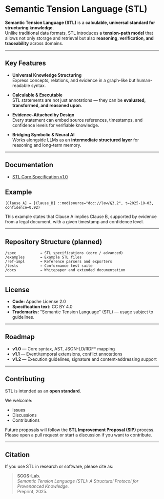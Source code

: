 # Semantic Tension Language (STL)

**Semantic Tension Language (STL)** is a **calculable, universal standard for structuring knowledge**.  
Unlike traditional data formats, STL introduces a **tension-path model** that allows not only storage and retrieval but also **reasoning, verification, and traceability** across domains.

---

##  Key Features
- **Universal Knowledge Structuring**  
  Express concepts, relations, and evidence in a graph-like but human-readable syntax.

- **Calculable & Executable**  
  STL statements are not just annotations — they can be **evaluated, transformed, and reasoned upon**.

- **Evidence-Attached by Design**  
  Every statement can embed source references, timestamps, and confidence levels for verifiable knowledge.

- **Bridging Symbolic & Neural AI**  
  Works alongside LLMs as an **intermediate structured layer** for reasoning and long-term memory.

---

## Documentation

- [STL Core Specification v1.0](./spec/stl-core-spec-v1.0.md)

##  Example

```text
[Clause_A] → [Clause_B] ::mod(source="doc://law/§3.2", t=2025-10-03, confidence=0.92)
```

This example states that Clause A implies Clause B, supported by evidence from a legal document,
with a given timestamp and confidence level.


---

##   Repository Structure (planned)
```
/spec           → STL specifications (core / advanced)
/examples       → Example STL files
/ref-impl       → Reference parsers and exporters
/tests          → Conformance test suite
/docs           → Whitepaper and extended documentation
```
---

##   License

- **Code:** Apache License 2.0  
- **Specification text:** CC BY 4.0  
- **Trademarks:** "Semantic Tension Language" (STL) — usage subject to guidelines.  

---

##   Roadmap

- **v1.0** — Core syntax, AST, JSON-LD/RDF* mapping  
- **v1.1** — Event/temporal extensions, conflict annotations  
- **v1.2** — Execution guidelines, signature and content-addressing support  

---

##   Contributing

STL is intended as an **open standard**.  

We welcome:
- Issues  
- Discussions  
- Contributions  

Future proposals will follow the **STL Improvement Proposal (SIP)** process.  
Please open a pull request or start a discussion if you want to contribute.

---

##   Citation

If you use STL in research or software, please cite as:
> **SCOS-Lab.**  
> *Semantic Tension Language (STL): A Structural Protocol for Provenanced Knowledge.*  
> Preprint, 2025.
